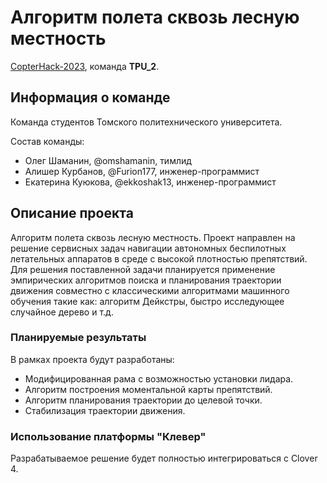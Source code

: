 # Алгоритм полета сквозь лесную местность

[CopterHack-2023](http://copterhack2023.md/), команда **TPU_2**.

## Информация о команде

Команда студентов Томского политехнического университета.

Состав команды:

- Олег Шаманин, @omshamanin, тимлид
- Алишер Курбанов, @Furion177, инженер-программист
- Екатерина Куюкова, @ekkoshak13, инженер-программист

## Описание проекта

Алгоритм полета сквозь лесную местность.
Проект направлен на решение сервисных задач навигации автономных беспилотных 
летательных аппаратов в среде с высокой плотностью препятствий. Для решения 
поставленной задачи планируется применение эмпирических алгоритмов поиска и 
планирования траектории движения совместно с классическими алгоритмами 
машинного обучения такие как: алгоритм Дейкстры, быстро исследующее случайное 
дерево и т.д.

### Планируемые результаты

В рамках проекта будут разработаны:

- Модифицированная рама с возможностью установки лидара.
- Алгоритм построения моментальной карты препятствий.
- Алгоритм планирования траектории до целевой точки.
- Стабилизация траектории движения.

### Использование платформы "Клевер"

Разрабатываемое решение будет полностью интегрироваться с Clover 4.
